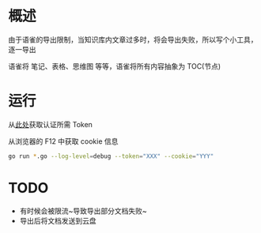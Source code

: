 # 概述
由于语雀的导出限制，当知识库内文章过多时，将会导出失败，所以写个小工具，逐一导出

语雀将 笔记、表格、思维图 等等，语雀将所有内容抽象为 TOC(节点)

# 运行
从[此处](https://www.yuque.com/settings/tokens)获取认证所需 Token

从浏览器的 F12 中获取 cookie 信息

```bash
go run *.go --log-level=debug --token="XXX" --cookie="YYY"
```

# TODO
- 有时候会被限流~导致导出部分文档失败~
- 导出后将文档发送到云盘 